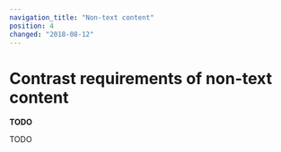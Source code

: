 ```yaml
---
navigation_title: "Non-text content"
position: 4
changed: "2018-08-12"
---
```


# Contrast requirements of non-text content

**TODO**

TODO
